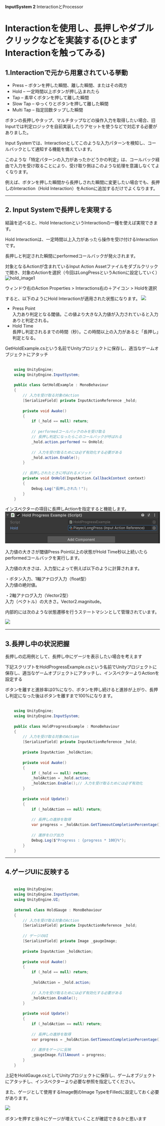 **InputSystem 2**
InteractionとProcessor
# Interactionを使用し、長押しやダブルクリックなどを実装する(ひとまずInteractionを触ってみる)

## 1.Interactionで元から用意されている挙動


+ Press     – ボタンを押した瞬間、離した瞬間、またはその両方  
+ Hold      – 一定時間以上ボタンが押し込まれたら  
+ Tap       – 素早くボタンを押して離した瞬間  
+ Slow Tap  – ゆっくりとボタンを押して離した瞬間
+ Multi Tap – 指定回数タップした瞬間



ボタンの長押しやタップ、マルチタップなどの操作入力を取得したい場合、旧Inputでは判定ロジックを自前実装したりアセットを使うなどで対応する必要がありました。

Input Systemでは、Interactionとしてこのような入力パターンを検知し、コールバックとして通知する機能を備えています。

このような「特定パターンの入力があったかどうかの判定」は、コールバック経由で入力を受け取ることにより、受け取り側はこのような処理を意識しなくてよくなります。

例えば、ボタンを押した瞬間から長押しされた瞬間に変更したい場合でも、長押しのInteraction（Hold Interaction）をActionに追加するだけでよくなります。



---
## 2. Input Systemで長押しを実現する

結論を述べると、Hold InteractionというInteractionの一種を使えば実現できます。


Hold Interactionは、一定時間以上入力があったら操作を受け付けるInteractionです。


長押しと判定された瞬間にperformedコールバックが発火されます。


対象となるActionが含まれているInput Action Assetファイルをダブルクリックで開き、対象のActionを選択（今回はLongPressというActionに設定していく）
![hold_image1](images/7/7_0/unity-input-system-hold-1.png "")



ウィンドウ右のAction Properties > Interactions右の＋アイコン > Holdを選択



すると、以下のようにHold Interactionが適用された状態になります。
![](images/7/7_0/unity-input-system-hold-2.png.avif "")


+ Press Point  
入力あり判定となる閾値。この値より大きな入力値が入力されていると入力ありと判定される。  
+ Hold Time  
長押し判定されるまでの時間（秒）。この時間以上の入力があると「長押し」判定となる。


GetHoldExample.csという名前でUnityプロジェクトに保存し、適当なゲームオブジェクトにアタッチ

```cs:GetHoldExample.cs

    using UnityEngine;
    using UnityEngine.InputSystem;

    public class GetHoldExample : MonoBehaviour
    {
        // 入力を受け取る対象のAction
        [SerializeField] private InputActionReference _hold;

        private void Awake()
        {
            if (_hold == null) return;
            
            // performedコールバックのみを受け取る
            // 長押し判定になったらこのコールバックが呼ばれる
            _hold.action.performed += OnHold;
            
            // 入力を受け取るためには必ず有効化する必要がある
            _hold.action.Enable();
        }

        // 長押しされたときに呼ばれるメソッド
        private void OnHold(InputAction.CallbackContext context)
        {
            Debug.Log("長押しされた！");
        }
    }

```

インスペクターの項目に長押しActionを指定すると機能します。![](images/7/7_0/unity-input-system-hold-2_2.png "")



入力値の大きさが閾値Press Point以上の状態がHold Time秒以上続いたらperformedコールバックを実行します。



入力値の大きさは、入力型によって例えば以下のように計算されます。

・ボタン入力、1軸アナログ入力（float型）  
入力値の絶対値。

・2軸アナログ入力（Vector2型）   
入力（ベクトル）の大きさ。Vector2.magnitude。


内部的には次のような状態遷移を行うステートマシンとして管理されています。

![](images/7/7_0/unity-input-system-hold-3.png.avif "")








---
## 3.長押し中の状況把握

長押しの応用例として、長押し中にゲージを表示したい場合を考えます

下記スクリプトをHoldProgressExample.csという名前でUnityプロジェクトに保存し、適当なゲームオブジェクトにアタッチし、インスペクターよりActionを設定する


ボタンを離すと進捗率は0%になり、ボタンを押し続けると進捗が上がり、長押し判定になった後はボタンを離すまで100%になります。
```cs:HoldProgressExample.cs

    using UnityEngine;
    using UnityEngine.InputSystem;

    public class HoldProgressExample : MonoBehaviour
    {
        // 入力を受け取る対象のAction
        [SerializeField] private InputActionReference _hold;

        private InputAction _holdAction;
        
        private void Awake()
        {
            if (_hold == null) return;
            _holdAction = _hold.action;      
            _holdAction.Enable();// 入力を受け取るためには必ず有効化
        }

        private void Update()
        {
            if (_holdAction == null) return;
            
            // 長押しの進捗を取得
            var progress = _holdAction.GetTimeoutCompletionPercentage();

            // 進捗をログ出力
            Debug.Log($"Progress : {progress * 100}%");
        }
    }


```






---
## 4.ゲージUIに反映する


```cs:HoldGauge.cs

    using UnityEngine;
    using UnityEngine.InputSystem;
    using UnityEngine.UI;

    internal class HoldGauge : MonoBehaviour
    {
        // 入力を受け取る対象のAction
        [SerializeField] private InputActionReference _hold;
        
        // ゲージのUI
        [SerializeField] private Image _gaugeImage;

        private InputAction _holdAction;
        
        private void Awake()
        {
            if (_hold == null) return;

            _holdAction = _hold.action;
            
            // 入力を受け取るためには必ず有効化する必要がある
            _holdAction.Enable();
        }

        private void Update()
        {
            if (_holdAction == null) return;
            
            // 長押しの進捗を取得
            var progress = _holdAction.GetTimeoutCompletionPercentage();

            // 進捗をゲージに反映
            _gaugeImage.fillAmount = progress;
        }
    }

```

上記をHoldGauge.csとしてUnityプロジェクトに保存し、ゲームオブジェクトにアタッチし、インスペクターより必要な参照を指定してください。

また、ゲージとして使用するImage側のImage TypeをFilledに設定しておく必要があります。

![](images/7/7_0/unity-input-system-hold-4.png.avif "")




ボタンを押すと徐々にゲージが増えていくことが確認できるかと思います

